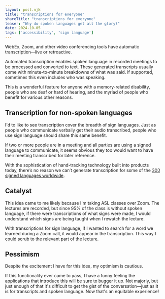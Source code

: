 ```yaml
---
layout: post.njk
title: "transcriptions for everyone"
shareTitle: "transcriptions for everyone"
teaser: "Why do spoken languages get all the glory?"
date: 2024-10-05
tags: ['accessibility', 'sign language']
---
```

[languages-worldwide]: https://education.nationalgeographic.org/resource/sign-language/


WebEx, Zoom, and other video conferencing tools have automatic transcription—live or retroactive.

Automated transcription enables spoken language in recorded meetings to be processed and converted to text. These generated transcripts usually come with minute-to-minute breakdowns of what was said. If supported, sometimes this even includes who was speaking.

This is a wonderful feature for anyone with a memory-related disability, people who are deaf or hard of hearing, and the myriad of people who benefit for various other reasons.


## Transcription for non-spoken languages

I'd to like to see transcription cover the breadth of sign languages. Just as people who communicate verbally get their audio transcribed, people who use sign language should share this same benefit.

If two or more people are in a meeting and all parties are using a signed language to communicate, it seems obvious they too would want to have their meeting transcribed for later reference.

With the sophistication of hand-tracking technology built into products today, there’s no reason we can’t generate transcription for some of the [300 signed languages worldwide][languages-worldwide]. 


## Catalyst 

This idea came to me likely because I'm taking ASL classes over Zoom. The lectures are recorded, but since 95% of the class is without spoken language, if there were transcriptions of what signs were made, I would understand which signs are being taught when I rewatch the lecture.

With transcriptions for sign language, if I wanted to search for a word we learned during a Zoom call, it would appear in the transcription. This way I could scrub to the relevant part of the lecture.


## Pessimism

Despite the excitement I have for this idea, my optimism is cautious.

If this functionality ever came to pass, I have a funny feeling the applications that introduce this will be sure to bugger it up. Not majorly, but just enough of that it's difficult to get the gist of the conversation—just as it is for transcripts and spoken language. Now that's an equitable experience!